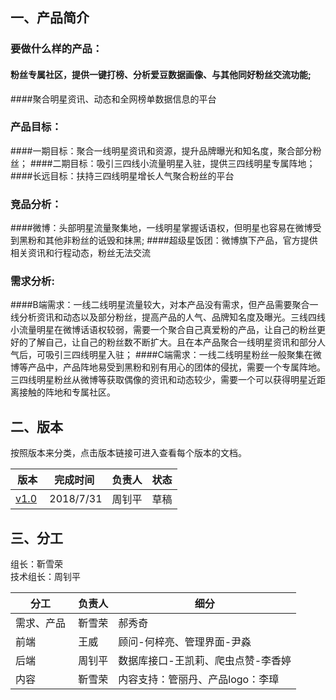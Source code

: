 ## 一、产品简介

### 要做什么样的产品：
#### 粉丝专属社区，提供一键打榜、分析爱豆数据画像、与其他同好粉丝交流功能;
####聚合明星资讯、动态和全网榜单数据信息的平台
### 产品目标：
####一期目标：聚合一线明星资讯和资源，提升品牌曝光和知名度，聚合部分粉丝；
####二期目标：吸引三四线小流量明星入驻，提供三四线明星专属阵地；
####长远目标：扶持三四线明星增长人气聚合粉丝的平台
### 竞品分析：
####微博：头部明星流量聚集地，一线明星掌握话语权，但明星也容易在微博受到黑粉和其他非粉丝的诋毁和抹黑;
####超级星饭团：微博旗下产品，官方提供相关资讯和行程动态，粉丝无法交流
### 需求分析:
####B端需求：一线二线明星流量较大，对本产品没有需求，但产品需要聚合一线分析资讯和动态以及部分粉丝，提高产品的人气、品牌知名度及曝光。三线四线小流量明星在微博话语权较弱，需要一个聚合自己真爱粉的产品，让自己的粉丝更好的了解自己，让自己的粉丝数不断扩大。且在本产品聚合一线明星资讯和部分人气后，可吸引三四线明星入驻；
####C端需求：一线二线明星粉丝一般聚集在微博等产品中，产品阵地易受到黑粉和别有用心的团体的侵扰，需要一个专属阵地。三四线明星粉丝从微博等获取偶像的资讯和动态较少，需要一个可以获得明星近距离接触的阵地和专属社区。


## 二、版本
按照版本来分类，点击版本链接可进入查看每个版本的文档。 

| 版本 | 完成时间 |负责人 | 状态 |
|-----|-----|-----|-----|
| <a href="需求文档/v1.0/排期表.md">v1.0</a> |  2018/7/31 | 周钊平 | 草稿 |

## 三、分工
组长：靳雪荣  
技术组长：周钊平  

| 分工 |负责人 | 细分 |
|-----|-----|-----|
| 需求、产品 | 靳雪荣 | 郝秀奇 |
| 前端 | 王威 | 顾问-何梓亮、管理界面-尹淼 |
| 后端 | 周钊平 | 数据库接口-王凯莉、爬虫点赞-李香婷 |
| 内容 | 靳雪荣 | 内容支持：管丽丹、产品logo：李璋 |
